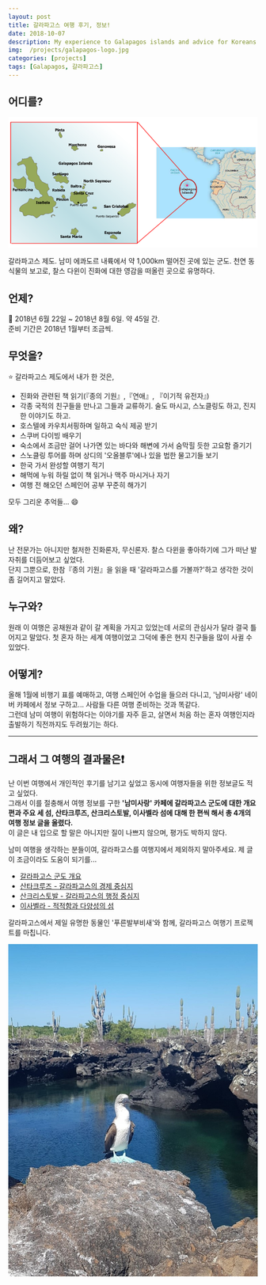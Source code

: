 ```yaml
---
layout: post
title: 갈라파고스 여행 후기, 정보!
date: 2018-10-07
description: My experience to Galapagos islands and advice for Koreans.
img:  /projects/galapagos-logo.jpg
categories: [projects]
tags: [Galapagos, 갈라파고스]
---
```


## 어디를?

![galapagos](/assets/img/projects/galapagos-location.png)

갈라파고스 제도. 남미 에콰도르 내륙에서 약 1,000km 떨어진 곳에 있는 군도. 천연 동식물의 보고로, 찰스 다윈이 진화에 대한 영감을 떠올린 곳으로 유명하다.


## 언제?

:calendar: 2018년 6월 22일 ~ 2018년 8월 6일. 약 45일 간.  
준비 기간은 2018년 1월부터 조금씩.


## 무엇을?

:star: 갈라파고스 제도에서 내가 한 것은,

* 진화와 관련된 책 읽기(『종의 기원』,『연애』, 『이기적 유전자』)
* 각종 국적의 친구들을 만나고 그들과 교류하기. 술도 마시고, 스노클링도 하고, 진지한 이야기도 하고.
* 호스텔에 카우치서핑하며 일하고 숙식 제공 받기
* 스쿠버 다이빙 배우기
* 숙소에서 조금만 걸어 나가면 있는 바다와 해변에 가서 숨막힐 듯한 고요함 즐기기
* 스노클링 투어를 하며 상디의 '오올블루'에나 있을 법한 물고기들 보기
* 한국 가서 완성할 여행기 적기
* 해먹에 누워 하릴 없이 책 읽거나 맥주 마시거나 자기
* 여행 전 해오던 스페인어 공부 꾸준히 해가기

모두 그리운 추억들... :smile:


## 왜?

난 전문가는 아니지만 철저한 진화론자, 무신론자. 찰스 다윈을 좋아하기에 그가 떠난 발자취를 더듬어보고 싶었다.  
단지 그뿐으로, 한참『종의 기원』을 읽을 때 '갈라파고스를 가볼까?'하고 생각한 것이 좀 길어지고 말았다.


## 누구와?

원래 이 여행은 공채원과 같이 갈 계획을 가지고 있었는데 서로의 관심사가 달라 결국 틀어지고 말았다. 첫 혼자 하는 세계 여행이었고 그덕에 좋은 현지 친구들을 많이 사귈 수 있었다.   


## 어떻게?

올해 1월에 비행기 표를 예매하고, 여행 스페인어 수업을 들으러 다니고, '남미사랑' 네이버 카페에서 정보 구하고... 사람들 다른 여행 준비하는 것과 똑같다.  
그런데 남미 여행이 위험하다는 이야기를 자주 듣고, 살면서 처음 하는 혼자 여행인지라 출발하기 직전까지도 두려웠기는 하다.


---

## 그래서 그 여행의 결과물은:exclamation:

난 이번 여행에서 개인적인 후기를 남기고 싶었고 동시에 여행자들을 위한 정보글도 적고 싶었다.  
그래서 이를 절충해서 여행 정보를 구한 **'남미사랑' 카페에 갈라파고스 군도에 대한 개요편과 주요 세 섬, 산타크루즈, 산크리스토발, 이사벨라 섬에 대해 한 편씩 해서 총 4개의 여행 정보 글을 올렸다.**  
이 글은 내 입으로 할 말은 아니지만 질이 나쁘지 않으며, 평가도 박하지 않다.  

남미 여행을 생각하는 분들이여, 갈라파고스를 여행지에서 제외하지 말아주세요. 제 글이 조금이라도 도움이 되기를...

* [갈라파고스 군도 개요](https://cafe.naver.com/nammisarang/159383)
* [산타크루즈 - 갈라파고스의 경제 중심지](https://cafe.naver.com/nammisarang/159601)
* [산크리스토발 - 갈라파고스의 행정 중심지](https://cafe.naver.com/nammisarang/159646)
* [이사벨라 - 적적함과 다양성의 섬](https://cafe.naver.com/nammisarang/159672)


갈라파고스에서 제일 유명한 동물인 '푸른발부비새'와 함께, 갈라파고스 여행기 프로젝트를 마칩니다.

![푸른발부비새](/assets/img/projects/푸른발부비.jpg)
